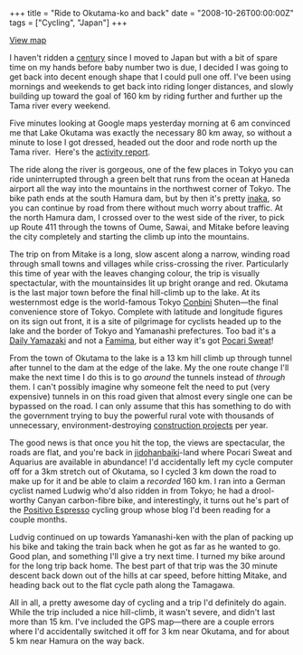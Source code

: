 +++
title = "Ride to Okutama-ko and back"
date = "2008-10-26T00:00:00Z"
tags = ["Cycling", "Japan"]
+++

[View map][map]

I haven't ridden a [century][century] since I moved to Japan but with a bit of
spare time on my hands before baby number two is due, I decided I was going to
get back into decent enough shape that I could pull one off. I've been using
mornings and weekends to get back into riding longer distances, and slowly
building up toward the goal of 160 km by riding further and further up the Tama
river every weekend.<!--more-->

Five minutes looking at Google maps yesterday morning at 6 am convinced me that
Lake Okutama was exactly the necessary 80 km away, so without a minute to lose
I got dressed, headed out the door and rode north up the Tama river.  Here's
the [activity report][okutama_report].

The ride along the river is gorgeous, one of the few places in Tokyo you can
ride uninterrupted through a green belt that runs from the ocean at Haneda
airport all the way into the mountains in the northwest corner of Tokyo. The
bike path ends at the south Hamura dam, but by then it's pretty [inaka][inaka],
so you can continue by road from there without much worry about traffic. At
the north Hamura dam, I crossed over to the west side of the river, to pick up
Route 411 through the towns of Oume, Sawai, and Mitake before leaving the city
completely and starting the climb up into the mountains.

The trip on from Mitake is a long, slow ascent along a narrow, winding road
through small towns and villages while criss-crossing the river. Particularly
this time of year with the leaves changing colour, the trip is visually
spectactular, with the mountainsides lit up bright orange and red. Okutama is
the last major town before the final hill-climb up to the lake. At its
westernmost edge is the world-famous Tokyo [Conbini][conbini] Shuten—the final
convenience store of Tokyo. Complete with latitude and longitude figures on its
sign out front, it is a site of pilgrimage for cyclists headed up to the lake
and the border of Tokyo and Yamanashi prefectures. Too bad it's a [Daily
Yamazaki][daily_yamazaki] and not a [Famima][famima], but either way it's got
[Pocari Sweat][pocari_sweat]!

From the town of Okutama to the lake is a 13 km hill climb up through tunnel
after tunnel to the dam at the edge of the lake. My the one route change I'll
make the next time I do this is to go *around* the tunnels instead of *through*
them. I can't possibly imagine why someone felt the need to put (very
expensive) tunnels in on this road given that almost every single one can be
bypassed on the road. I can only assume that this has something to do with the
government trying to buy the powerful rural vote with thousands of unnecessary,
environment-destroying [construction projects][pork_barrel_politics] per year.

The good news is that once you hit the top, the views are spectacular, the
roads are flat, and you're back in [jidohanbaiki][jidohanbaiki]-land where
Pocari Sweat and Aquarius are available in abundance! I'd accidentally left my
cycle computer off for a 3km stretch out of Okutama, so I cycled 3 km down the
road to make up for it and be able to claim a *recorded* 160 km. I ran into a
German cyclist named Ludwig who'd also ridden in from Tokyo; he had a
drool-worthy Canyan carbon-fibre bike, and interestingly, it turns out he's
part of the [Positivo Espresso][positivo_espresso] cycling group whose blog I'd
been reading for a couple months.

Ludvig continued on up towards Yamanashi-ken with the plan of packing up his
bike and taking the train back when he got as far as he wanted to go. Good
plan, and something I'll give a try next time. I turned my bike around for the
long trip back home. The best part of that trip was the 30 minute descent back
down out of the hills at car speed, before hitting Mitake, and heading back out
to the flat cycle path along the Tamagawa.

All in all, a pretty awesome day of cycling and a trip I'd definitely do again.
While the trip included a nice hill-climb, it wasn't severe, and didn't last
more than 15 km. I've included the GPS map—there are a couple errors where I'd
accidentally switched it off for 3 km near Okutama, and for about 5 km near
Hamura on the way back.

[map]: https://www.google.com/maps/d/viewer?mid=1qLR0za_apX5qMJi32cqDoNYESRI&ie=UTF8&hl=en&msa=0&ll=35.67441532772013%2C139.44887900000003&spn=0.214689%2C0.47083&t=p&source=embed&z=9
[century]: https://en.wikipedia.org/wiki/Century_ride
[okutama_report]: https://connect.garmin.com/modern/activity/18311395
[inaka]: http://www.ehimeajet.com/inaka.php "Inaka: rural Japan"
[conbini]: http://web-japan.org/nipponia/nipponia19/en/feature/feature05.html "Conbini: Let's enjoy convenience store life!"
[daily_yamazaki]: http://en.wikipedia.org/wiki/Daily_Yamazaki
[famima]: http://en.wikipedia.org/wiki/FamilyMart
[pocari_sweat]: http://en.wikipedia.org/wiki/Pocari_Sweat
[pork_barrel_politics]: http://www.iwanami.co.jp/jpworld/text/publicworks01.html "The LDP and pork-barrel politics"
[jidohanbaiki]: http://www.flickr.com/photos/68908288@N00/141327403/ "Jidohanbaiki: Let's vending machine!"
[positivo_espresso]: http://positivo-espresso.blogspot.com/
